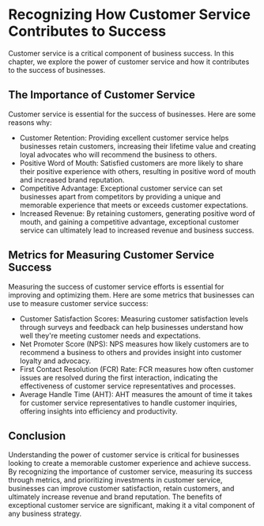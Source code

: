Recognizing How Customer Service Contributes to Success
===============================================================================================================

Customer service is a critical component of business success. In this chapter, we explore the power of customer service and how it contributes to the success of businesses.

The Importance of Customer Service
----------------------------------

Customer service is essential for the success of businesses. Here are some reasons why:

* Customer Retention: Providing excellent customer service helps businesses retain customers, increasing their lifetime value and creating loyal advocates who will recommend the business to others.
* Positive Word of Mouth: Satisfied customers are more likely to share their positive experience with others, resulting in positive word of mouth and increased brand reputation.
* Competitive Advantage: Exceptional customer service can set businesses apart from competitors by providing a unique and memorable experience that meets or exceeds customer expectations.
* Increased Revenue: By retaining customers, generating positive word of mouth, and gaining a competitive advantage, exceptional customer service can ultimately lead to increased revenue and business success.

Metrics for Measuring Customer Service Success
----------------------------------------------

Measuring the success of customer service efforts is essential for improving and optimizing them. Here are some metrics that businesses can use to measure customer service success:

* Customer Satisfaction Scores: Measuring customer satisfaction levels through surveys and feedback can help businesses understand how well they're meeting customer needs and expectations.
* Net Promoter Score (NPS): NPS measures how likely customers are to recommend a business to others and provides insight into customer loyalty and advocacy.
* First Contact Resolution (FCR) Rate: FCR measures how often customer issues are resolved during the first interaction, indicating the effectiveness of customer service representatives and processes.
* Average Handle Time (AHT): AHT measures the amount of time it takes for customer service representatives to handle customer inquiries, offering insights into efficiency and productivity.

Conclusion
----------

Understanding the power of customer service is critical for businesses looking to create a memorable customer experience and achieve success. By recognizing the importance of customer service, measuring its success through metrics, and prioritizing investments in customer service, businesses can improve customer satisfaction, retain customers, and ultimately increase revenue and brand reputation. The benefits of exceptional customer service are significant, making it a vital component of any business strategy.

